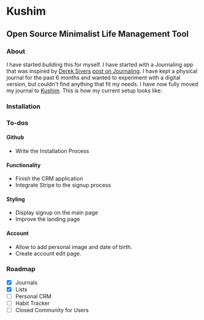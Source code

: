 # Kushim
## Open Source Minimalist Life Management Tool

### About
I have started building this for myself. I have started with a Journaling app that was inspired by [Derek Sivers](http://sivers.org) [post on Journaling](https://sivers.org/dj). I have kept a physical journal for the past 6 months and wanted to experiment with a digital version, but couldn't find anything that fit my needs. I have now fully moved my journal to [Kushim](https://kushim.io). This is how my current setup looks like:



### Installation

### To-dos

#### Github
* Write the Installation Process

#### Functionality
* Finish the CRM application
* Integrate Stripe to the signup process

#### Styling
* Display signup on the main page
* Improve the landing page

#### Account
* Allow to add personal image and date of birth.
* Create account edit page. 

### Roadmap 
- [x] Journals
- [x] Lists
- [ ] Personal CRM
- [ ] Habit Tracker
- [ ] Closed Community for Users

